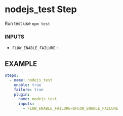 
# nodejs_test Step
Run test use `npm test`

### INPUTS
* `FLOW_ENABLE_FAILURE` - 

## EXAMPLE 

```yml
steps:
  - name: nodejs_test
    enable: true
    failure: true
    plugin:
      name: nodejs_test
      inputs:
        - FLOW_ENABLE_FAILURE=$FLOW_ENABLE_FAILURE
```
